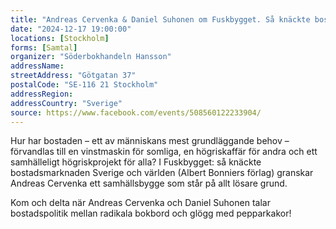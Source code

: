 ```yaml
---
title: "Andreas Cervenka & Daniel Suhonen om Fuskbygget. Så knäckte bostadsmarknaden Sverige och världen"
date: "2024-12-17 19:00:00"
locations: [Stockholm]
forms: [Samtal]
organizer: "Söderbokhandeln Hansson"
addressName: 
streetAddress: "Götgatan 37"
postalCode: "SE-116 21 Stockholm"
addressRegion:
addressCountry: "Sverige"
source: https://www.facebook.com/events/508560122233904/
---
```

Hur har bostaden – ett av människans mest grundläggande behov –förvandlas till en vinstmaskin för somliga, en högriskaffär för andra och ett samhälleligt högriskprojekt för alla? I Fuskbygget: så knäckte bostadsmarknaden Sverige och världen (Albert Bonniers förlag) granskar Andreas Cervenka ett samhällsbygge som står på allt lösare grund.

Kom och delta när Andreas Cervenka och Daniel Suhonen talar bostadspolitik mellan radikala bokbord och glögg med pepparkakor! 
